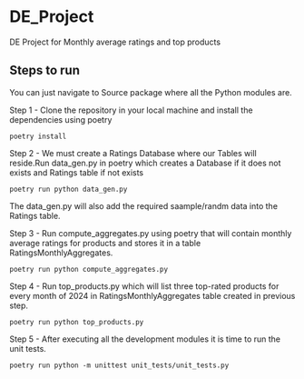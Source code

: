 # DE_Project
DE Project for Monthly average ratings and top products

## Steps to run 

You can just navigate to Source package where all the Python modules are.

Step 1 - Clone the repository in your local machine and install the dependencies using poetry 

``` poetry install ```

Step 2 - We must create a Ratings Database where our Tables will reside.Run data_gen.py in poetry which creates a Database if it does not exists and Ratings table if not exists

```poetry run python data_gen.py```

The data_gen.py will also add the required saample/randm data into the Ratings table.

Step 3 - Run compute_aggregates.py using poetry that will contain monthly average ratings for products and stores it in a table RatingsMonthlyAggregates.

```poetry run python compute_aggregates.py```

Step 4 - Run top_products.py which will list three top-rated products for every month of 2024 in RatingsMonthlyAggregates table created in previous step.

```poetry run python top_products.py```

Step 5 - After executing all the development modules it is time to run the unit tests.

```poetry run python -m unittest unit_tests/unit_tests.py```

